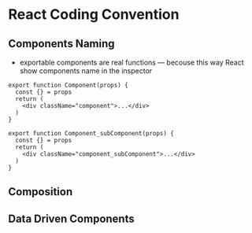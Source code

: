 # React Coding Convention

## Components Naming
- exportable components are real functions — becouse this way React show components name in the inspector

```
export function Component(props) {
  const {} = props
  return (
    <div className="component">...</div>
  )
}

export function Component_subComponent(props) {
  const {} = props
  return (
    <div className="component_subComponent">...</div>
  )
}
```

## Composition

## Data Driven Components
